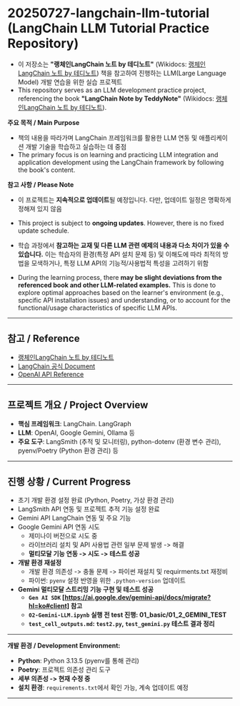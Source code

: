 # 20250727-langchain-llm-tutorial (LangChain LLM Tutorial Practice Repository)

- 이 저장소는 **"랭체인LangChain 노트 by 테디노트"** (Wikidocs: [랭체인LangChain 노트 by 테디노트](https://wikidocs.net/book/14314)) 책을 참고하여 진행하는 LLM(Large Language Model) 개발 연습을 위한 실습 프로젝트
- This repository serves as an LLM development practice project, referencing the book **"LangChain Note by TeddyNote"** (Wikidocs: [랭체인LangChain 노트 by 테디노트](https://wikidocs.net/book/14314)).

**주요 목적 / Main Purpose**
- 책의 내용을 따라가며 LangChain 프레임워크를 활용한 LLM 연동 및 애플리케이션 개발 기술을 학습하고 실습하는 데 중점
- The primary focus is on learning and practicing LLM integration and application development using the LangChain framework by following the book's content.

**참고 사항 / Please Note**
* 이 프로젝트는 **지속적으로 업데이트**될 예정입니다. 다만, 업데이트 일정은 명확하게 정해져 있지 않음
* This project is subject to **ongoing updates**. However, there is no fixed update schedule.

* 학습 과정에서 **참고하는 교재 및 다른 LLM 관련 예제의 내용과 다소 차이가 있을 수 있습니다.** 이는 학습자의 환경(특정 API 설치 문제 등) 및 이해도에 따라 최적의 방법을 모색하거나, 특정 LLM API의 기능적/사용법적 특성을 고려하기 위함
* During the learning process, there **may be slight deviations from the referenced book and other LLM-related examples.** This is done to explore optimal approaches based on the learner's environment (e.g., specific API installation issues) and understanding, or to account for the functional/usage characteristics of specific LLM APIs.

---
## 참고 / Reference
* [랭체인LangChain 노트 by 테디노트](https://wikidocs.net/book/14314)
* [LangChain 공식 Document](https://www.langchain.com/docs/)
* [OpenAI API Reference](https://platform.openai.com/docs/introduction)

---
## 프로젝트 개요 / Project Overview
* **핵심 프레임워크**: LangChain. LangGraph
* **LLM**: OpenAI, Google Gemini, Ollama 등
* **주요 도구**: LangSmith (추적 및 모니터링), python-dotenv (환경 변수 관리), pyenv/Poetry (Python 환경 관리) 등

---
## 진행 상황 / Current Progress
-   초기 개발 환경 설정 완료 (Python, Poetry, 가상 환경 관리)
-   LangSmith API 연동 및 프로젝트 추적 기능 설정 완료
-   Gemini API LangChain 연동 및 주요 기능
-   Google Gemini API 연동 시도
    - 제미나이 버전으로 시도 중
    - 라이브러리 설치 및 API 사용법 관련 일부 문제 발생 -> 해결
    - **멀티모달 기능 연동 -> 시도 -> 테스트 성공**
- **개발 환경 재설정**
    - 개발 환경 의존성 -> 충돌 문제 -> 파이썬 재설치 및 requirments.txt 재정비
    - 파이썬: `pyenv` 설정 반영을 위한 `.python-version` 업데이트
- **Gemini 멀티모달 스트리밍 기능 구현 및 테스트 성공**
    - **`Gen AI SDK` [https://ai.google.dev/gemini-api/docs/migrate?hl=ko#client] 참고**
    - **`02-Gemini-LLM.ipynb` 실행 전 test 진행: 01_basic/01_2_GEMINI_TEST**
    - **`test_cell_outputs.md`: `test2.py`, `test_gemini.py` 테스트 결과 정리**

---
**개발 환경 / Development Environment:**
-   **Python**: Python 3.13.5 (pyenv를 통해 관리)
-   **Poetry**: 프로젝트 의존성 관리 도구
-   **세부 의존성 -> 현재 수정 중**
-   **설치 환경**: `requirements.txt`에서 확인 가능, 계속 업데이트 예정

---